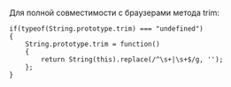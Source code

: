 Для полной совместимости с браузерами метода trim:

```
if(typeof(String.prototype.trim) === "undefined")
{
    String.prototype.trim = function() 
    {
        return String(this).replace(/^\s+|\s+$/g, '');
    };
}
```